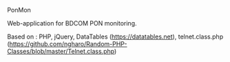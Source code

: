 PonMon

Web-application for BDCOM PON monitoring.

Based on : 
PHP, jQuery, DataTables (https://datatables.net), telnet.class.php (https://github.com/ngharo/Random-PHP-Classes/blob/master/Telnet.class.php)
